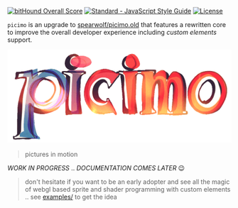 [![bitHound Overall Score](https://www.bithound.io/github/spearwolf/picimo/badges/score.svg)](https://www.bithound.io/github/spearwolf/picimo) [![Standard - JavaScript Style Guide](https://img.shields.io/badge/code%20style-standard-brightgreen.svg)](http://standardjs.com/) [![License](https://img.shields.io/badge/License-Apache%202.0-blue.svg)](https://opensource.org/licenses/Apache-2.0)

`picimo` is an upgrade to [spearwolf/picimo.old](https://github.com/spearwolf/picimo.old) that features a rewritten core to improve the overall developer experience including *custom elements* support.

![picimo](doc/logo/picimo-1024.png)

> pictures in motion

*WORK IN PROGRESS* .. *DOCUMENTATION COMES LATER* :wink:

> don't hesitate if you want to be an early adopter and see all the magic of webgl based sprite and shader programming with custom elements .. see [examples/](examples/) to get the idea
